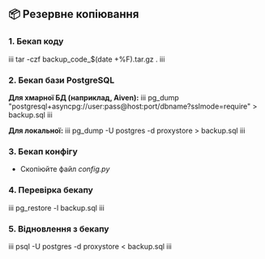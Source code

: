 ## 📦 Резервне копіювання

### 1. Бекап коду
iii
tar -czf backup_code_$(date +%F).tar.gz .
iii

### 2. Бекап бази PostgreSQL

**Для хмарної БД (наприклад, Aiven):**
iii
pg_dump "postgresql+asyncpg://user:pass@host:port/dbname?sslmode=require" > backup.sql
iii

**Для локальної:**
iii
pg_dump -U postgres -d proxystore > backup.sql
iii

### 3. Бекап конфігу
- Скопіюйте файл *config.py*

### 4. Перевірка бекапу
iii
pg_restore -l backup.sql
iii

### 5. Відновлення з бекапу
iii
psql -U postgres -d proxystore < backup.sql
iii